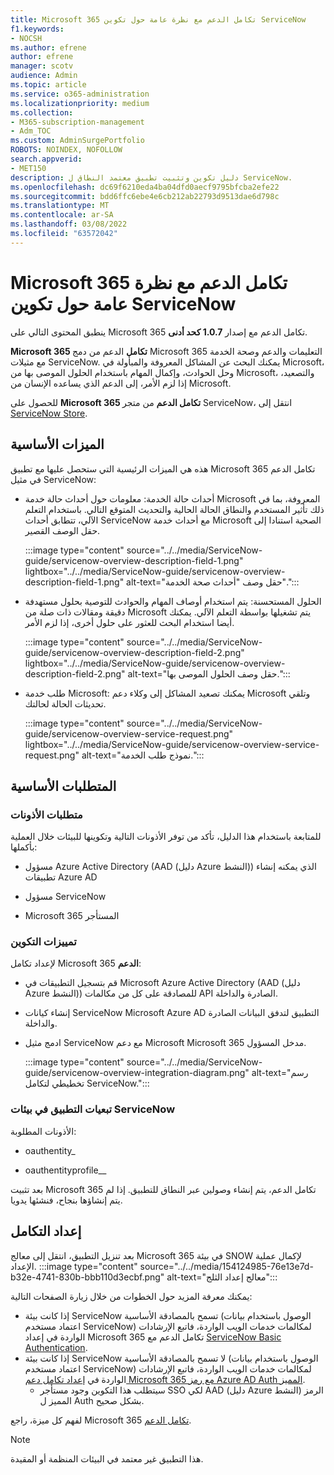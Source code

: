 ```yaml
---
title: Microsoft 365 تكامل الدعم مع نظرة عامة حول تكوين ServiceNow
f1.keywords:
- NOCSH
ms.author: efrene
author: efrene
manager: scotv
audience: Admin
ms.topic: article
ms.service: o365-administration
ms.localizationpriority: medium
ms.collection:
- M365-subscription-management
- Adm_TOC
ms.custom: AdminSurgePortfolio
ROBOTS: NOINDEX, NOFOLLOW
search.appverid:
- MET150
description: دليل تكوين وتثبيت تطبيق معتمد النطاق ل ServiceNow.
ms.openlocfilehash: dc69f6210eda4ba04dfd0aecf9795bfcba2efe22
ms.sourcegitcommit: bdd6ffc6ebe4e6cb212ab22793d9513dae6d798c
ms.translationtype: MT
ms.contentlocale: ar-SA
ms.lasthandoff: 03/08/2022
ms.locfileid: "63572042"
---
```

# <a name="microsoft-365-support-integration-with-servicenow-configuration-overview"></a>Microsoft 365 تكامل الدعم مع نظرة عامة حول تكوين ServiceNow

ينطبق المحتوى التالي على Microsoft 365 تكامل الدعم مع إصدار **1.0.7 كحد أدنى**.

**Microsoft 365 تكامل** الدعم من دمج Microsoft 365 التعليمات والدعم وصحة الخدمة مع مثيلات ServiceNow. يمكنك البحث عن المشاكل المعروفة والمبأولة في Microsoft، وحل الحوادث، وإكمال المهام باستخدام الحلول الموصى بها من Microsoft، والتصعيد، إذا لزم الأمر، إلى الدعم الذي يساعده الإنسان من Microsoft.

للحصول على **Microsoft 365 تكامل الدعم** من متجر ServiceNow، انتقل إلى [ServiceNow Store](https://store.servicenow.com/sn_appstore_store.do#!/store/application/6d05c93f1b7784507ddd4227cc4bcb9f).

## <a name="key-features"></a>الميزات الأساسية

هذه هي الميزات الرئيسية التي ستحصل عليها مع تطبيق Microsoft 365 تكامل الدعم في مثيل ServiceNow:

- أحداث حالة الخدمة: معلومات حول أحداث حالة خدمة Microsoft المعروفة، بما في ذلك تأثير المستخدم والنطاق الحالة الحالية والتحديث المتوقع التالي. باستخدام التعلم الآلي، تتطابق أحداث ServiceNow مع أحداث خدمة Microsoft الصحية استنادا إلى حقل الوصف القصير.

    :::image type="content" source="../../media/ServiceNow-guide/servicenow-overview-description-field-1.png" lightbox="../../media/ServiceNow-guide/servicenow-overview-description-field-1.png" alt-text="حقل وصف &quot;أحداث صحة الخدمة&quot;.":::

- الحلول المستحسنة: يتم استخدام أوصاف المهام والحوادث للتوصية بحلول مستهدفة دقيقة ومقالات ذات صلة من Microsoft يتم تشغيلها بواسطة التعلم الآلي. يمكنك أيضا استخدام البحث للعثور على حلول أخرى، إذا لزم الأمر.

    :::image type="content" source="../../media/ServiceNow-guide/servicenow-overview-description-field-2.png" lightbox="../../media/ServiceNow-guide/servicenow-overview-description-field-2.png" alt-text="حقل وصف الحلول الموصى بها.":::

- طلب خدمة Microsoft: يمكنك تصعيد المشاكل إلى وكلاء دعم Microsoft وتلقي تحديثات الحالة لحالتك.

    :::image type="content" source="../../media/ServiceNow-guide/servicenow-overview-service-request.png" lightbox="../../media/ServiceNow-guide/servicenow-overview-service-request.png" alt-text="نموذج طلب الخدمة.":::

## <a name="prerequisites"></a>المتطلبات الأساسية

### <a name="permissions-requirements"></a>متطلبات الأذونات

للمتابعة باستخدام هذا الدليل، تأكد من توفر الأذونات التالية وتكوينها للبيئات خلال العملية بأكملها:

- مسؤول Azure Active Directory (AAD (دليل Azure النشط)) الذي يمكنه إنشاء تطبيقات Azure AD

- مسؤول ServiceNow

- Microsoft 365 المستأجر

### <a name="configuration-highlights"></a>تمييزات التكوين

لإعداد تكامل Microsoft 365 **الدعم**:

- قم بتسجيل التطبيقات في Microsoft Azure Active Directory (AAD (دليل Azure النشط)) للمصادقة على كل من مكالمات API الصادرة والداخلة.

- إنشاء كيانات ServiceNow Microsoft Azure AD التطبيق لتدفق البيانات الصادرة والداخلة.

- ادمج مثيل ServiceNow مع دعم Microsoft Microsoft 365 مدخل المسؤول.

    :::image type="content" source="../../media/ServiceNow-guide/servicenow-overview-integration-diagram.png" alt-text="رسم تخطيطي لتكامل ServiceNow.":::

### <a name="application-dependencies-in-your-servicenow-environments"></a>تبعيات التطبيق في بيئات ServiceNow

الأذونات المطلوبة:

- oauthentity\_

- oauthentityprofile\_\_

بعد تثبيت Microsoft 365 تكامل الدعم، يتم إنشاء وصولين عبر النطاق للتطبيق. إذا لم يتم إنشاؤها بنجاح، فنشئها يدويا.

## <a name="setup-the-integration"></a>إعداد التكامل

بعد تنزيل التطبيق، انتقل إلى معالج Microsoft 365 في بيئة SNOW لإكمال عملية الإعداد.
:::image type="content" source="../../media/154124985-76e13e7d-b32e-4741-830b-bbb110d3ecbf.png" alt-text="معالج إعداد الثلج":::

يمكنك معرفة المزيد حول الخطوات من خلال زيارة الصفحات التالية:
- إذا كانت بيئة ServiceNow تسمح بالمصادقة الأساسية (الوصول باستخدام بيانات اعتماد مستخدم ServiceNow) لمكالمات خدمات الويب الواردة، فاتبع الإرشادات الواردة في إعداد Microsoft 365 تكامل الدعم مع [ServiceNow Basic Authentication](servicenow-basic-authentication.md).
- إذا كانت بيئة ServiceNow لا تسمح بالمصادقة الأساسية (الوصول باستخدام بيانات اعتماد مستخدم ServiceNow) لمكالمات خدمات الويب الواردة، فاتبع الإرشادات الواردة في [إعداد تكامل دعم Microsoft 365 مع رمز Azure AD Auth المميز](servicenow-aad-oauth-token.md).
  - سيتطلب هذا التكوين وجود مستأجر SSO لكي AAD (دليل Azure النشط) الرمز المميز ل Auth بشكل صحيح.

لفهم كل ميزة، راجع Microsoft 365 [تكامل الدعم](https://store.servicenow.com/sn_appstore_store.do#!/store/application/6d05c93f1b7784507ddd4227cc4bcb9f).

> [!NOTE]
> هذا التطبيق غير معتمد في البيئات المنظمة أو المقيدة.
